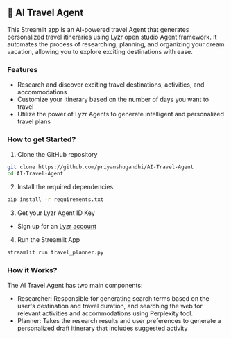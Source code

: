 ## 🛫 AI Travel Agent
This Streamlit app is an AI-powered travel Agent that generates personalized travel itineraries using Lyzr open studio Agent framework. It automates the process of researching, planning, and organizing your dream vacation, allowing you to explore exciting destinations with ease.

### Features
- Research and discover exciting travel destinations, activities, and accommodations
- Customize your itinerary based on the number of days you want to travel
- Utilize the power of Lyzr Agents to generate intelligent and personalized travel plans

### How to get Started?

1. Clone the GitHub repository

```bash
git clone https://github.com/priyanshugandhi/AI-Travel-Agent
cd AI-Travel-Agent
```
2. Install the required dependencies:

```bash
pip install -r requirements.txt
```
3. Get your Lyzr Agent ID Key

- Sign up for an [Lyzr account](https://studio.lyzr.ai/)

4. Run the Streamlit App
```bash
streamlit run travel_planner.py
```

### How it Works?

The AI Travel Agent has two main components:
- Researcher: Responsible for generating search terms based on the user's destination and travel duration, and searching the web for relevant activities and accommodations using Perplexity tool.
- Planner: Takes the research results and user preferences to generate a personalized draft itinerary that includes suggested activity